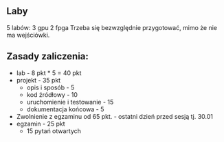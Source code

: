## Laby
5 labów:
	3 gpu
	2 fpga
Trzeba się bezwzględnie przygotować, mimo że nie ma wejściówki.
## Zasady zaliczenia:
- lab - 8 pkt * 5 = 40 pkt
- projekt - 35 pkt
	- opis i sposób - 5
	- kod źródłowy - 10
	- uruchomienie i testowanie - 15
	- dokumentacja końcowa - 5
- Zwolnienie z egzaminu od 65 pkt. - ostatni dzień przed sesją tj. 30.01
- egzamin - 25 pkt
	- 15 pytań otwartych

